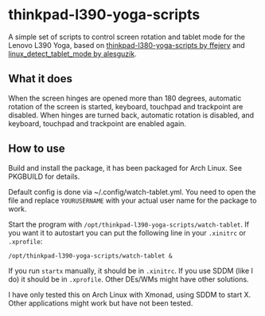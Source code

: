 # thinkpad-l390-yoga-scripts

A simple set of scripts to control screen rotation and tablet mode for the Lenovo L390 Yoga, based on [thinkpad-l380-yoga-scripts by ffejery](https://github.com/ffejery/thinkpad-l380-yoga-scripts) and [linux_detect_tablet_mode by alesguzik](https://github.com/alesguzik/linux_detect_tablet_mode). 

## What it does

When the screen hinges are opened more than 180 degrees, automatic rotation of the screen is started, keyboard, touchpad and trackpoint are disabled. When hinges are turned back, automatic rotation is disabled, and keyboard, touchpad and trackpoint are enabled again. 

## How to use

Build and install the package, it has been packaged for Arch Linux. See PKGBUILD for details. 

Default config is done via ~/.config/watch-tablet.yml. You need to open the file and replace `YOURUSERNAME` with your actual user name for the package to work. 

Start the program with `/opt/thinkpad-l390-yoga-scripts/watch-tablet`. If you want it to autostart you can put the following line in your `.xinitrc` or `.xprofile`: 

```
/opt/thinkpad-l390-yoga-scripts/watch-tablet &
```

If you run `startx` manually, it should be in `.xinitrc`. If you use SDDM (like I do) it should be in `.xprofile`. Other DEs/WMs might have other solutions. 

I have only tested this on Arch Linux with Xmonad, using SDDM to start X. Other applications might work but have not been tested. 

